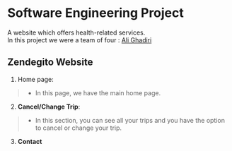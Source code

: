 # Software Engineering Project
A website which offers health-related services.  
In this project we were a team of four : [Ali Ghadiri](https://github.com/AliGhadirii)   

## Zendegito Website 
1. Home page: 
> * In this page, we have the main home page.

2. __Cancel/Change Trip__: 
> * In this section, you can see all your trips and you have the option to cancel or change your trip.
3. __Contact__


